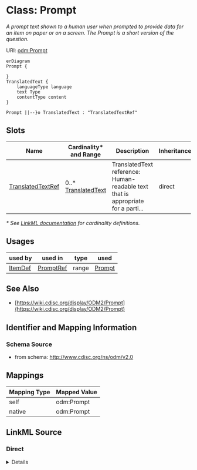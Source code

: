 # Class: Prompt

_A prompt text shown to a human user when prompted to provide data for an item on paper or on a screen. The Prompt is a short version of the question._




URI: [odm:Prompt](http://www.cdisc.org/ns/odm/v2.0/Prompt)


```mermaid
erDiagram
Prompt {

}
TranslatedText {
    languageType language  
    text Type  
    contentType content  
}

Prompt ||--}o TranslatedText : "TranslatedTextRef"

```



<!-- no inheritance hierarchy -->


## Slots

| Name | Cardinality* and Range | Description | Inheritance |
| ---  | --- | --- | --- |
| [TranslatedTextRef](TranslatedTextRef.md) | 0..* <br/> [TranslatedText](TranslatedText.md) | TranslatedText reference: Human-readable text that is appropriate for a parti... | direct |

_* See [LinkML documentation](https://linkml.io/linkml/schemas/slots.html#slot-cardinality) for cardinality definitions._




## Usages

| used by | used in | type | used |
| ---  | --- | --- | --- |
| [ItemDef](ItemDef.md) | [PromptRef](PromptRef.md) | range | [Prompt](Prompt.md) |






## See Also

* [https://wiki.cdisc.org/display/ODM2/Prompt](https://wiki.cdisc.org/display/ODM2/Prompt)

## Identifier and Mapping Information







### Schema Source


* from schema: http://www.cdisc.org/ns/odm/v2.0





## Mappings

| Mapping Type | Mapped Value |
| ---  | ---  |
| self | odm:Prompt |
| native | odm:Prompt |





## LinkML Source

<!-- TODO: investigate https://stackoverflow.com/questions/37606292/how-to-create-tabbed-code-blocks-in-mkdocs-or-sphinx -->

### Direct

<details>
```yaml
name: Prompt
description: A prompt text shown to a human user when prompted to provide data for
  an item on paper or on a screen. The Prompt is a short version of the question.
from_schema: http://www.cdisc.org/ns/odm/v2.0
see_also:
- https://wiki.cdisc.org/display/ODM2/Prompt
rank: 1000
slots:
- TranslatedTextRef
slot_usage:
  TranslatedTextRef:
    name: TranslatedTextRef
    multivalued: true
    domain_of:
    - Description
    - Question
    - Definition
    - Prompt
    - CRFCompletionInstructions
    - ImplementationNotes
    - CDISCNotes
    - ErrorMessage
    - Decode
    - Comment
    range: TranslatedText
    inlined: true
    inlined_as_list: true
class_uri: odm:Prompt

```
</details>

### Induced

<details>
```yaml
name: Prompt
description: A prompt text shown to a human user when prompted to provide data for
  an item on paper or on a screen. The Prompt is a short version of the question.
from_schema: http://www.cdisc.org/ns/odm/v2.0
see_also:
- https://wiki.cdisc.org/display/ODM2/Prompt
rank: 1000
slot_usage:
  TranslatedTextRef:
    name: TranslatedTextRef
    multivalued: true
    domain_of:
    - Description
    - Question
    - Definition
    - Prompt
    - CRFCompletionInstructions
    - ImplementationNotes
    - CDISCNotes
    - ErrorMessage
    - Decode
    - Comment
    range: TranslatedText
    inlined: true
    inlined_as_list: true
attributes:
  TranslatedTextRef:
    name: TranslatedTextRef
    description: 'TranslatedText reference: Human-readable text that is appropriate
      for a particular language. TranslatedText elements typically occur in a series,
      presenting a set of alternative textual renditions for different languages and
      types.'
    from_schema: http://www.cdisc.org/ns/odm/v2.0
    rank: 1000
    multivalued: true
    identifier: false
    alias: TranslatedTextRef
    owner: Prompt
    domain_of:
    - Description
    - Question
    - Definition
    - Prompt
    - CRFCompletionInstructions
    - ImplementationNotes
    - CDISCNotes
    - ErrorMessage
    - Decode
    - Comment
    range: TranslatedText
    inlined: true
    inlined_as_list: true
class_uri: odm:Prompt

```
</details>